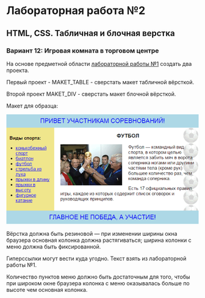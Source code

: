 ﻿# Лабораторная работа №2

## HTML, CSS. Табличная и блочная верстка

### Вариант 12: Игровая комната в торговом центре

На основе предметной области [лабораторной работы №1](https://github.com/petrik33/BSU-Web-Lab1) создать два проекта.

Первый проект - MAKET\_TABLE -  сверстать макет табличной вёрсткой.

Второй проект MAKET\_DIV - сверстать макет блочной вёрсткой.

Макет для образца:

![Mockup](football_w.png)

Вёрстка должна быть резиновой — при изменении ширины окна браузера основная колонка должна растягиваться; ширина колонки с меню должна быть фиксированной.

Гиперссылки могут вести куда угодно. Текст взять из лабораторной работы №1.

Количество пунктов меню должно быть достаточным для того, чтобы при широком окне браузера колонка с меню оказывалась больше по высоте чем основная колонка.

